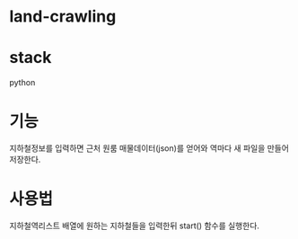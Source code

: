 # land-crawling
# stack
python

# 기능
지하철정보를 입력하면 근처 원룸 매물데이터(json)를 얻어와 역마다 새 파일을 만들어 저장한다.

# 사용법
지하철역리스트 배열에 원하는 지하철들을 입력한뒤 start() 함수를 실행한다.
